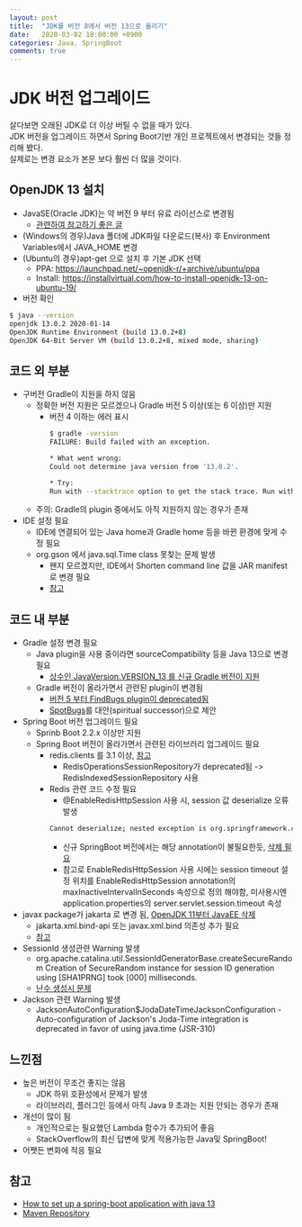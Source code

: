 ```yaml
---
layout: post
title:  "JDK를 버전 8에서 버전 13으로 올리기"
date:   2020-03-02 18:00:00 +0900
categories: Java, SpringBoot
comments: true
---
```

# JDK 버전 업그레이드
살다보면 오래된 JDK로 더 이상 버틸 수 없을 때가 있다.  
JDK 버전을 업그레이드 하면서 Spring Boot기반 개인 프로젝트에서 변경되는 것들 정리해 봤다.  
실제로는 변경 요소가 본문 보다 훨씬 더 많을 것이다.  

## OpenJDK 13 설치
* JavaSE(Oracle JDK)는 약 버전 9 부터 유료 라이선스로 변경됨
  + [관련하여 참고하기 좋은 글](https://goddaehee.tistory.com/183)
* (Windows의 경우)Java 폴더에 JDK파일 다운로드(복사) 후 Environment Variables에서 JAVA_HOME 변경
* (Ubuntu의 경우)apt-get 으로 설치 후 기본 JDK 선택
  + PPA: https://launchpad.net/~openjdk-r/+archive/ubuntu/ppa
  + Install: https://installvirtual.com/how-to-install-openjdk-13-on-ubuntu-19/
* 버전 확인
~~~ sh
$ java --version
openjdk 13.0.2 2020-01-14
OpenJDK Runtime Environment (build 13.0.2+8)
OpenJDK 64-Bit Server VM (build 13.0.2+8, mixed mode, sharing)
~~~

## 코드 외 부분
* 구버전 Gradle이 지원을 하지 않음
  + 정확한 버전 지원은 모르겠으나 Gradle 버전 5 이상(또는 6 이상)만 지원
    - 버전 4 이하는 에러 표시
      ~~~ sh
      $ gradle -version
      FAILURE: Build failed with an exception.
      
      * What went wrong:
      Could not determine java version from '13.0.2'.
      
      * Try:
      Run with --stacktrace option to get the stack trace. Run with --info or --debug option to get more log output.
      ~~~
  + 주의: Gradle의 plugin 중에서도 아직 지원하지 않는 경우가 존재
* IDE 설정 필요
  + IDE에 연결되어 있는 Java home과 Gradle home 등을 바뀐 환경에 맞게 수정 필요
  + org.gson 에서 java.sql.Time class 못찾는 문제 발생
    - 왠지 모르겠지만, IDE에서 Shorten command line 값을 JAR manifest로 변경 필요
    - [참고](https://stackoverflow.com/a/51591417/8350542)

## 코드 내 부분
* Gradle 설정 변경 필요
  + Java plugin을 사용 중이라면 sourceCompatibility 등을 Java 13으로 변경 필요
    - [상수인 JavaVersion.VERSION_13 를 신규 Gradle 버전이 지원](https://docs.gradle.org/current/javadoc/org/gradle/api/JavaVersion.html)
  + Gradle 버전이 올라가면서 관련된 plugin이 변경됨
    - [버전 5 부터 FindBugs plugin이 deprecated됨](https://docs.gradle.org/current/userguide/upgrading_version_5.html#the_findbugs_plugin_has_been_removed)
    - [SpotBugs](https://spotbugs.github.io/)를 대안(spiritual successor)으로 제안
* Spring Boot 버전 업그레이드 필요
  + Sprinb Boot 2.2.x 이상만 지원
  + Spring Boot 버전이 올라가면서 관련된 라이브러리 업그레이드 필요
    - redis.clients 를 3.1 이상, [참고](https://stackoverflow.com/q/33128318/8350542)
      - RedisOperationsSessionRepository가 deprecated됨 -> RedisIndexedSessionRepository 사용
    - Redis 관련 코드 수정 필요
      - @EnableRedisHttpSession 사용 시, session 값 deserialize 오류 발생
      ~~~ sh
      Cannot deserialize; nested exception is org.springframework.core.serializer.support.SerializationFailedException: Failed to deserialize payload
      ~~~
      - 신규 SpringBoot 버전에서는 해당 annotation이 불필요한듯, [삭제 필요](https://stackoverflow.com/a/38696205/8350542)
      - 참고로 EnableRedisHttpSession 사용 시에는 session timeout 설정 위치를 EnableRedisHttpSession annotation의 maxInactiveIntervalInSeconds 속성으로 정의 해야함, 미사용시엔 application.properties의 server.servlet.session.timeout 속성
* javax package가 jakarta 로 변경 됨, [OpenJDK 11부터 JavaEE 삭제](http://openjdk.java.net/jeps/320)
  + jakarta.xml.bind-api 또는 javax.xml.bind 의존성 추가 필요
  + [참고](https://stackoverflow.com/a/43574427/8350542)
* SessionId 생성관련 Warning 발생
  + org.apache.catalina.util.SessionIdGeneratorBase.createSecureRandom Creation of SecureRandom instance for session ID generation using \[SHA1PRNG\] took \[000\] milliseconds.
  + [난수 생성시 문제](https://lng1982.tistory.com/261)
* Jackson 관련 Warning 발생
  + JacksonAutoConfiguration$JodaDateTimeJacksonConfiguration - Auto-configuration of Jackson's Joda-Time integration is deprecated in favor of using java.time (JSR-310)

## 느낀점
* 높은 버전이 무조건 좋지는 않음
  + JDK 하위 호환성에서 문제가 발생
  + 라이브러리, 플러그인 등에서 아직 Java 9 초과는 지원 안되는 경우가 존재
* 개선이 많이 됨
  + 개인적으로는 필요했던 Lambda 함수가 추가되어 좋음
  + StackOverflow의 최신 답변에 맞게 적용가능한 Java및 SpringBoot!
* 어쨋든 변화에 적응 필요

## 참고
* [How to set up a spring-boot application with java 13](https://stackoverflow.com/a/58624755/8350542)
* [Maven Repository](https://mvnrepository.com/artifact/org.springframework.session/spring-session-data-redis/2.2.1.RELEASE)

